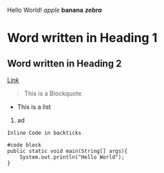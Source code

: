Hello World!
_apple_ 
__banana__ 
___zebra___



# Word written in Heading 1

## Word written in Heading 2

[Link](https://www.google.com/)

> This is a Blockquote

* This is a list

1. ad

`Inline Code in backticks`

```
#code block
public static void main(String[] args){
    System.out.println("Hello World");
}
```
